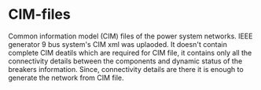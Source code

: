 # CIM-files
Common information model (CIM) files of the power system networks.
IEEE  generator 9 bus system's CIM xml was uplaoded. 
It doesn't contain complete CIM deatils which are required for CIM file, it contains only all the connectivity details between the components and dynamic status of the breakers information. Since, connectivity details are there it is enough to generate the network from CIM file.
